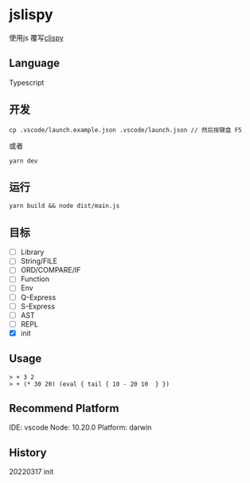 # jslispy

使用js 覆写[clispy](https://github.com/shaohung001/buildyourownlisp)

## Language

Typescript

## 开发

    cp .vscode/launch.example.json .vscode/launch.json // 然后按键盘 F5
或者

    yarn dev

## 运行

    yarn build && node dist/main.js

## 目标

- [ ] Library
- [ ] String/FILE
- [ ] ORD/COMPARE/IF
- [ ] Function
- [ ] Env
- [ ] Q-Express
- [ ] S-Express
- [ ] AST
- [ ] REPL
- [x] init

## Usage

    > + 3 2
    > + (* 30 20) (eval { tail { 10 - 20 10  } })

## Recommend Platform

IDE: vscode
Node: 10.20.0
Platform: darwin

## History

20220317 init

